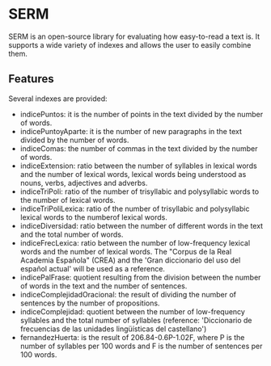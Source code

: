 # SERM

SERM is an open-source library for evaluating how easy-to-read a text is. It supports a wide variety of indexes and allows the user to easily combine them. 


## Features

Several indexes are provided:

* indicePuntos: it is the number of points in the text divided by the number of words.
* indicePuntoyAparte: it is the number of new paragraphs in the text divided by the number of words.
* indiceComas: the number of commas in the text divided by the number of words.
* indiceExtension: ratio between the number of syllables in lexical words and the number of lexical words, lexical words being understood  as nouns, verbs, adjectives and adverbs.
* indiceTriPoli: ratio of the number of trisyllabic and polysyllabic words to the number of lexical words.
* indiceTriPoliLexica: ratio of the  number of trisyllabic and polysyllabic lexical  words to the numberof lexical words.
* indiceDiversidad: ratio between the  number of different words in the text and the total number of words.
* indiceFrecLexica: ratio between the number of low-frequency lexical words and the number of lexical words. The "Corpus de la Real Academia Española" (CREA) and the 'Gran diccionario del uso del español actual' will be used as a reference.
* indicePalFrase: quotient resulting from the division between the number of words in the text and the number of sentences.
* indiceComplejidadOracional: the result of dividing the number of sentences by the number of propositions.
* indiceComplejidad: quotient between the number of low-frequency syllables and the total number of syllables (reference: 'Diccionario de frecuencias de las unidades lingüísticas del castellano')
* fernandezHuerta: is the result of 206.84-0.6P-1.02F, where P is the number of syllables per 100 words  and F is the number of sentences per 100 words.